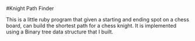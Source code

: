 #Knight Path Finder 

This is a little ruby program that given a starting and ending spot on a chess board, can build the shortest path for a chess knight. It is implemented using a Binary tree data structure that I built. 